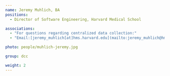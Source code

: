 ```yaml
---
name: Jeremy Muhlich, BA
positions:
  - Director of Software Engineering, Harvard Medical School

associations:
  - "For questions regarding centralized data collection:"
  - "Email:[jeremy_muhlich[at]hms.harvard.edu](mailto:jeremy_muhlich@hms.harvard.edu)"

photo: people/muhlich-jeremy.jpg

group: dcc

weight: 2
---
```

